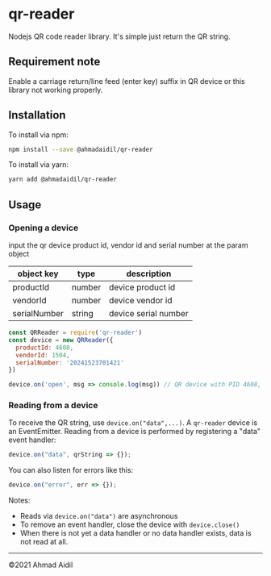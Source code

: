 # qr-reader
Nodejs QR code reader library. It's simple just return the QR string.

## Requirement note
Enable a carriage return/line feed (enter key) suffix in QR device or this library not working properly.

## Installation

To install via npm:
```bash
npm install --save @ahmadaidil/qr-reader
```
To install via yarn:
```bash
yarn add @ahmadaidil/qr-reader
```

## Usage

### Opening a device
input the qr device product id, vendor id and serial number at the param object

| object key | type | description |
|-----|------|-------------|
| productId | number | device product id |
| vendorId | number | device vendor id |
| serialNumber | string | device serial number |

```js
const QRReader = require('qr-reader')
const device = new QRReader({
  productId: 4608,
  vendorId: 1504,
  serialNumber: '20241523701421'
})

device.on('open', msg => console.log(msg)) // QR device with PID 4608, VID 1504 and SN 20241523701421 is now open!
```

### Reading from a device

To receive the QR string, use `device.on("data",...)`.
A `qr-reader` device is an EventEmitter.
Reading from a device is performed by registering a "data" event handler:

```js
device.on("data", qrString => {});
```

You can also listen for errors like this:

```js
device.on("error", err => {});
```

Notes:
- Reads via `device.on("data")` are asynchronous
- To remove an event handler, close the device with `device.close()`
- When there is not yet a data handler or no data handler exists, data is not read at all.

---
&copy;2021 Ahmad Aidil